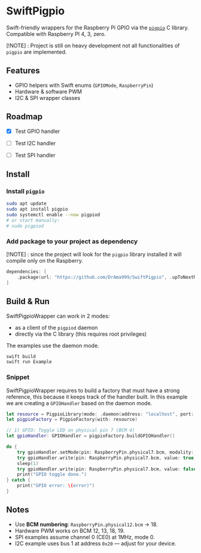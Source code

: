 # SwiftPigpio

Swift-friendly wrappers for the Raspberry Pi GPIO via the [`pigpio`](http://abyz.me.uk/rpi/pigpio/) C library.
Compatible with Raspberry PI 4, 3, zero.

[!NOTE] : Project is still on heavy development not all functionalities of `pigpio` are implemented.

## Features

- GPIO helpers with Swift enums (`GPIOMode`, `RaspberryPin`)
- Hardware & software PWM
- I2C & SPI wrapper classes

## Roadmap
- [x] Test GPIO handler
- [ ] Test I2C handler
- [ ] Test SPI handler


## Install 
### Install `pigpio`

```bash
sudo apt update
sudo apt install pigpio
sudo systemctl enable --now pigpiod
# or start manually:
# sudo pigpiod
```
### Add package to your project as dependency

[!NOTE] : since the project will look for the `pigpio` library installed it will compile only on the Raspberry.
```swift
dependencies: [
    .package(url: "https://github.com/DrAma999/SwiftPigpio", .upToNextMajor(from: "0.0.1"))
]
```

## Build & Run
SwiftPigpioWrapper can work in 2 modes:
- as a client of the `pigpiod` daemon 
- directly via the C library (this requires root privileges)

The examples use the daemon mode.
```bash
swift build
swift run Example
```

### Snippet
SwiftPigpioWrapper requires to build a factory that must have a strong reference, this because it keeps track of the handler built.
In this example we are creating a `GPIOHandler` based on the daemon mode.
```swift
let resource = PigpioLibrary(mode: .daemon(address: "localhost", port: "8888"))
let pigpioFactory = PigpioFactory(with: resource)

// 1) GPIO: Toggle LED on physical pin 7 (BCM 4)
let gpioHandler: GPIOHandler = pigpioFactory.buildGPIOHandler()

do {
    try gpioHandler.setMode(pin: RaspberryPin.physical7.bcm, modality: .direction(mode: .output, pull: Pull.off))
    try gpioHandler.write(pin: RaspberryPin.physical7.bcm, value: true)
    sleep(1)
    try gpioHandler.write(pin: RaspberryPin.physical7.bcm, value: false)
    print("GPIO toggle done.")
} catch {
    print("GPIO error: \(error)")
}
```

## Notes

- Use **BCM numbering**: `RaspberryPin.physical12.bcm` → 18.
- Hardware PWM works on BCM 12, 13, 18, 19.
- SPI examples assume channel 0 (CE0) at 1MHz, mode 0.
- I2C example uses bus 1 at address `0x20` — adjust for your device.
